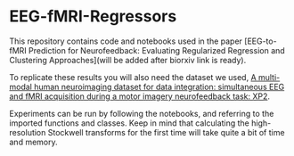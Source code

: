 # EEG-fMRI-Regressors
This repository contains code and notebooks used in the paper [EEG-to-fMRI Prediction for Neurofeedback: Evaluating Regularized Regression and Clustering Approaches](will be added after biorxiv link is ready).

To replicate these results you will also need the dataset we used, [A multi-modal human neuroimaging dataset for data integration: simultaneous EEG and fMRI acquisition during a motor imagery neurofeedback task: XP2](https://doi.org/10.18112/openneuro.ds002338.v2.0.2).

Experiments can be run by following the notebooks, and referring to the imported functions and classes. Keep in mind that calculating the high-resolution Stockwell transforms for the first time will take quite a bit of time and memory.
